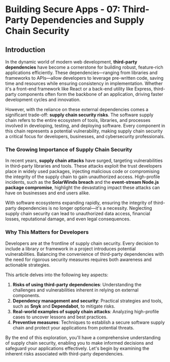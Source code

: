 # Building Secure Apps - 07: Third-Party Dependencies and Supply Chain Security

## Introduction

In the dynamic world of modern web development, **third-party dependencies** have become a cornerstone for building robust, feature-rich applications efficiently. These dependencies—ranging from libraries and frameworks to APIs—allow developers to leverage pre-written code, saving time and resources while ensuring consistency in implementation. Whether it's a front-end framework like React or a back-end utility like Express, third-party components often form the backbone of an application, driving faster development cycles and innovation.

However, with the reliance on these external dependencies comes a significant trade-off: **supply chain security risks**. The software supply chain refers to the entire ecosystem of tools, libraries, and processes involved in developing, testing, and deploying software. Every component in this chain represents a potential vulnerability, making supply chain security a critical focus for developers, businesses, and cybersecurity professionals.

### The Growing Importance of Supply Chain Security

In recent years, **supply chain attacks** have surged, targeting vulnerabilities in third-party libraries and tools. These attacks exploit the trust developers place in widely used packages, injecting malicious code or compromising the integrity of the supply chain to gain unauthorized access. High-profile incidents, such as the **SolarWinds breach** and the **event-stream Node.js package compromise**, highlight the devastating impact these attacks can have on businesses and end users alike.

With software ecosystems expanding rapidly, ensuring the integrity of third-party dependencies is no longer optional—it's a necessity. Neglecting supply chain security can lead to unauthorized data access, financial losses, reputational damage, and even legal consequences.

### Why This Matters for Developers

Developers are at the frontline of supply chain security. Every decision to include a library or framework in a project introduces potential vulnerabilities. Balancing the convenience of third-party dependencies with the need for rigorous security measures requires both awareness and actionable strategies.

This article delves into the following key aspects:

1. **Risks of using third-party dependencies**: Understanding the challenges and vulnerabilities inherent in relying on external components.
2. **Dependency management and security**: Practical strategies and tools, such as **Snyk** and **Dependabot**, to mitigate risks.
3. **Real-world examples of supply chain attacks**: Analyzing high-profile cases to uncover lessons and best practices.
4. **Preventive measures**: Techniques to establish a secure software supply chain and protect your applications from potential threats.

By the end of this exploration, you'll have a comprehensive understanding of supply chain security, enabling you to make informed decisions and safeguard your applications effectively. Let's begin by examining the inherent risks associated with third-party dependencies.
